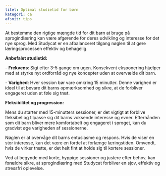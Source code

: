 ```yaml
---
titel: Optimal studietid for børn
kategori: ca
afsnit: tips
---
```

At bestemme den rigtige mængde tid for dit barn at bruge på sprogindlæring kan være afgørende for deres udvikling og interesse for det nye sprog. Med Studycat er en afbalanceret tilgang nøglen til at gøre læringsprocessen effektiv og behagelig.


**Anbefalet studietid:**


\- **Frekvens**: Sigt efter 3\-5 gange om ugen. Konsekvent eksponering hjælper med at styrke nyt ordforråd og nye koncepter uden at overvælde dit barn.


\- **Varighed**: Hver session bør vare omkring 15 minutter. Denne varighed er ideel til at bevare dit barns opmærksomhed og sikre, at de forbliver engageret uden at føle sig træt.


**Fleksibilitet og progression:**


Mens du starter med 15\-minutters sessioner, er det vigtigt at forblive fleksibel og tilpasse sig dit barns voksende interesse og evner. Efterhånden som dit barn bliver mere komfortabelt og engageret i sproget, kan du gradvist øge varigheden af ​​sessionerne.


Nøglen er at overvåge dit barns entusiasme og respons. Hvis de viser en stor interesse, kan det være en fordel at forlænge læringstiden. Omvendt, hvis de virker trætte, er det helt fint at holde sig til kortere sessioner.


Ved at begynde med korte, hyppige sessioner og justere efter behov, kan forældre sikre, at sprogindlæring med Studycat forbliver en sjov, effektiv og stressfri oplevelse.